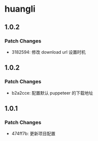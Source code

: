 # huangli

## 1.0.2

### Patch Changes

- 3182594: 修改 download url 设置时机

## 1.0.2

### Patch Changes

- b2a2cce: 配置默认 puppeteer 的下载地址

## 1.0.1

### Patch Changes

- 474ff7b: 更新项目配置
